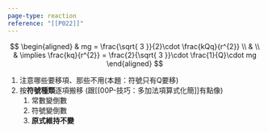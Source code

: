 ```yaml
---
page-type: reaction
reference: "[[P022]]"
---
```

$$
\begin{aligned}
 & mg = \frac{\sqrt{ 3 }}{2}\cdot \frac{kQq}{r^{2}} \\
 &  \\
 & \implies \frac{kq}{r^{2}} = \frac{2}{\sqrt{ 3 }}\cdot \frac{1}{Q}\cdot mg
\end{aligned}
$$
1. 注意哪些要移項、那些不用(本題：符號只有Q要移)
2. 按**符號種類**逐項搬移 (跟[[00P-技巧：多加法項算式化簡]]有點像)
	1. 常數變倒數
	2. 符號變倒數
	3. **原式維持不變**